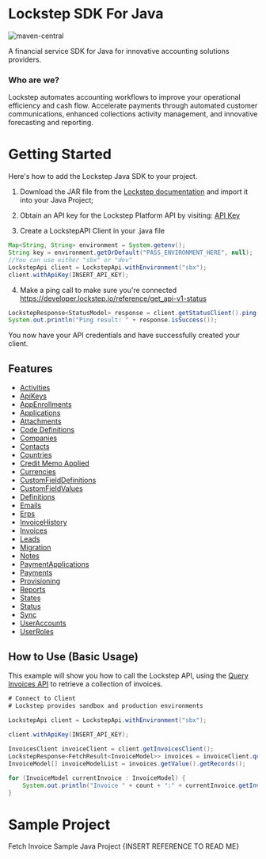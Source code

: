 # Lockstep SDK For Java 
![maven-central](https://img.shields.io/maven-central/v/io.lockstep/lockstepsdk)

A financial service SDK for Java for innovative accounting solutions providers.

### Who are we? 
Lockstep automates accounting workflows to improve your operational efficiency and cash flow. Accelerate payments through automated customer communications, enhanced collections activity management, and innovative forecasting and reporting.


# Getting Started
Here's how to add the Lockstep Java SDK to your project. 

1. Download the JAR file from the [Lockstep documentation](https://developer.lockstep.io/docs/lockstep-sdk) and import it into your Java Project;

2. Obtain an API key for the Lockstep Platform API by visiting: [API Key](https://developer.lockstep.io/docs/api-keys)

3. Create a LockstepAPI Client in your .java file
```Java
Map<String, String> environment = System.getenv();
String key = environment.getOrDefault("PASS_ENVIRONMENT_HERE", null);
//You can use either "sbx" or "dev"
LockstepApi client = LockstepApi.withEnvironment("sbx");
client.withApiKey(INSERT_API_KEY);
```
4. Make a ping call to make sure you're connected https://developer.lockstep.io/reference/get_api-v1-status

```Java
LockstepResponse<StatusModel> response = client.getStatusClient().ping();
System.out.println("Ping result: " + response.isSuccess());
```

You now have your API credentials and have successfully created your client. 

## Features
- [Activities](https://developer.lockstep.io/reference/get_api-v1-activities-id)
- [ApiKeys](https://developer.lockstep.io/reference/get_api-v1-apikeys-id)
- [AppEnrollments](https://developer.lockstep.io/reference/get_api-v1-appenrollments-id)
- [Applications](https://developer.lockstep.io/reference/get_api-v1-applications-id)
- [Attachments](https://developer.lockstep.io/reference/get_api-v1-attachments-id)
- [Code Definitions](https://developer.lockstep.io/reference/get_api-v1-codedefinitions-id)
- [Companies](https://developer.lockstep.io/reference/get_api-v1-companies-id)
- [Contacts](https://developer.lockstep.io/reference/get_api-v1-contacts-id)
- [Countries](https://developer.lockstep.io/reference/get_api-v1-countries)
- [Credit Memo Applied](https://developer.lockstep.io/reference/get_api-v1-creditmemoapplied-id)
- [Currencies](https://developer.lockstep.io/reference/get_api-v1-currencies)
- [CustomFieldDefinitions](https://developer.lockstep.io/reference/get_api-v1-customfielddefinitions-id)
- [CustomFieldValues](https://developer.lockstep.io/reference/get_api-v1-customfieldvalues-definitionid-recordkey)
- [Definitions](https://developer.lockstep.io/reference/get_api-v1-definitions-countries)
- [Emails](https://developer.lockstep.io/reference/get_api-v1-emails-id)
- [Erps](https://developer.lockstep.io/reference/get_api-v1-erps)
- [InvoiceHistory](https://developer.lockstep.io/reference/get_api-v1-invoicehistory-id)
- [Invoices](https://developer.lockstep.io/reference/get_api-v1-invoices-id)
- [Leads](https://developer.lockstep.io/reference/post_api-v1-leads)
- [Migration](https://developer.lockstep.io/reference/post_api-v1-migration)
- [Notes](https://developer.lockstep.io/reference/get_api-v1-notes-id)
- [PaymentApplications](https://developer.lockstep.io/reference/get_api-v1-paymentapplications-id)
- [Payments](https://developer.lockstep.io/reference/get_api-v1-payments-id)
- [Provisioning](https://developer.lockstep.io/reference/post_api-v1-provisioning)
- [Reports](https://developer.lockstep.io/reference/get_api-v1-reports-cashflow)
- [States](https://developer.lockstep.io/reference/get_api-v1-states)
- [Status](https://developer.lockstep.io/reference/get_api-v1-status)
- [Sync](https://developer.lockstep.io/reference/post_api-v1-sync)
- [UserAccounts](https://developer.lockstep.io/reference/get_api-v1-useraccounts-id)
- [UserRoles](https://developer.lockstep.io/reference/get_api-v1-userroles-id)

## How to Use (Basic Usage)
This example will show you how to call the Lockstep API, using the [Query Invoices API](https://developer.lockstep.io/reference/get_api-v1-invoices-query) to retrieve a collection of invoices. 

```Java
# Connect to Client
# Lockstep provides sandbox and production environments

LockstepApi client = LockstepApi.withEnvironment("sbx");
        
client.withApiKey(INSERT_API_KEY);

InvoicesClient invoiceClient = client.getInvoicesClient();   
LockstepResponse<FetchResult<InvoiceModel>> invoices = invoiceClient.queryInvoices("invoiceDate", "Company", "invoiceDate asc", 10, 0);
InvoiceModel[] invoiceModelList = invoices.getValue().getRecords();

for (InvoiceModel currentInvoice : InvoiceModel) {
    System.out.println("Invoice " + count + ":" + currentInvoice.getInvoiceId());
}
```

# Sample Project 
Fetch Invoice Sample Java Project {INSERT REFERENCE TO READ ME}
